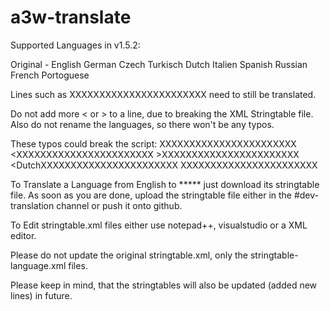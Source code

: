 # a3w-translate

Supported Languages in v1.5.2:

Original - English
German
Czech
Turkisch
Dutch
Italien
Spanish
Russian
French
Portoguese


Lines such as <Dutch>XXXXXXXXXXXXXXXXXXXXXXX</Dutch> need to still be translated.
 
Do not add more < or > to a line, due to breaking the XML Stringtable file. Also do not rename the languages, so there won't be any typos.

These typos could break the script:
<Dutch>XXXXXXXXXXXXXXXXXXXXXXX</DutcH>
<Dutch><XXXXXXXXXXXXXXXXXXXXXXX</Dutch>
<Dutch>>XXXXXXXXXXXXXXXXXXXXXXX</Dutch>
<DutchXXXXXXXXXXXXXXXXXXXXXXX</Dutch>
<Dutch>XXXXXXXXXXXXXXXXXXXXXXX<Dutch>


To Translate a Language from English to ***** just download its stringtable file. As soon as you are done, upload the stringtable file either in the #dev-translation channel or push it onto github.

To Edit stringtable.xml files either use notepad++, visualstudio or a XML editor.

Please do not update the original stringtable.xml, only the stringtable-language.xml files.

Please keep in mind, that the stringtables will also be updated (added new lines) in future.